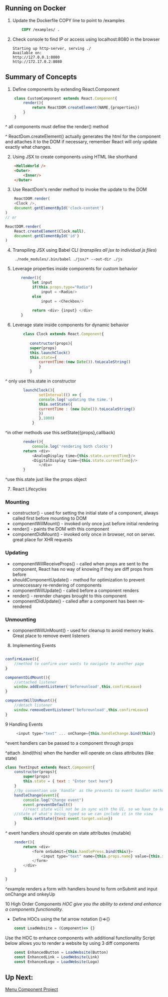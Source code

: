 ## Running on Docker
1. Update the Dockerfile COPY line to point to /examples
	```Dockerfile
		COPY /examples/ .
	```
2. Check console to find IP or access using localhost:8080 in the browser
	```console
	Starting up http-server, serving ./
	Available on:
	http://127.0.0.1:8080
	http://172.17.0.2:8080
	```

## Summary of Concepts
1. Define components by extending React.Component
```js
	class CustomComponent extends React.Component{
		render(){
			return ReactDOM.createElement(NAME,{properties})
		}
	}
```
^ all components must define the render() method

^ ReactDom.createElement() actually generates the html for the component and attaches it to the DOM if necessary, remember React will only update exactly what changes.

2. Using JSX to create components using HTML like shorthand

```HTML
    <HelloWorld />
    <Outer>
    	<Inner/>
    </Outer>
```
3. Use ReactDom's render method to invoke the update to the DOM

```javascript
    ReactDOM.render(
	<Clock />,
	document.getElementById('clock-content')
)
// or 

ReactDOM.render(
	React.createElement(Clock,null),
	document.getElementById('id')
)
```

4. Transpiling JSX using Babel CLI (*transpiles all jsx to individual js files*)

      ```console
       ./node_modules/.bin/babel ./jsx/* --out-dir ./js
      ```
       
5. Leverage properties inside components for custom behavior
```js
	   render(){
    	    let input 
    	    if(this.props.type="Radio")
    		    input = <Radio/>
    	    else
    		    input = <Checkbox/>
    		
    	    return <div> {input} </div>
       }
```
    
6. Leverage state inside components for dynamic behavior
    
```javascript
	    class Clock extends React.Component{
	    
	       constructor(props){
		   super(props)
		   this.launchClock()
		   this.state={
		       currentTime:(new Date()).toLocaleString()
		       }
	       }
```
     
^ only use this.state in constructor

```javascript 
	    launchClock(){
	           setInterval(() => {
		       console.log('updating the time.')
		       this.setState({ 
		       currentTime : (new Date()).toLocaleString()
		       })
	           },1000)
            }
```
 
^in other methods use this.setState({props},callback)

```javascript 
	    render(){
	        console.log('rendering both clocks')
		return <div>
			<AnalogDisplay time={this.state.currentTime}/>
			<DigitalDisplay time={this.state.currentTime}/>
		       </div>
	    }
```
^use this.state just like the props object

7. React Lifecycles

### Mounting 
* constructor() - used for setting the initial state of a component, always called first before mounting to DOM
* componentWillMount() - invoked only once just before initial rendering
* render() - paints the DOM with this component
* componentDidMount() - invoked only once in browser, not on server. great place for XHR requests

### Updating
* componentWillReceiveProps() - called when props are sent to the component, React has no way of knowing if they are diff props from before
* shouldComponentUpdate() - method for optimization to prevent unneccessary re-rendering of components
* componentWillUpdate() - called before a component renders
* render() - rerender changes brought to this component
* componentDidUpdate() - called after a component has been re-rendered

### Unmounting
* componentWillUnMount() - used for cleanup to avoid memory leaks. Great place to remove event listeners

8. Implementing Events

```javascript

confirmLeave(){
	//method to confirm user wants to navigate to another page
}

componentDidMount(){
	//attached listener
	window.addEventListener('beforeunload',this.confirmLeave)
}

componentWillUnMount(){
	//detach listener
	window.removeEventListener('beforeunload',this.confirmLeave)
}
```
9 Handling Events
```javascript
	 <input type="text" ... onChange={this.handleChange.bind(this)} 
```
^event handlers can be passed to a component through props

^attach .bind(this) when the handler will operate on class attributes (like state)

```javascript
class TextInput extends React.Component{
    constructor(props){
        super(props)
        this.state = { text : "Enter text here"}
    }
    //by convention use 'handle' as the prevents to event handler methods
    handleChange(event){
        console.log("Change event")
        event.preventDefault()
        //react state will not be in sync with the UI, so we have to keep 
	//state of what's being typed so we can include it in the view
        this.setState({text:event.target.value})
    }
```

^ event handlers should operate on state attributes (mutable)

```javascript
    render(){
        return <div>
            <form onSubmit={this.handlePress.bind(this)}>
                <input type="text" name={this.props.name} value={this.state.text} onChange={this.handleChange.bind(this)} onKeyUp={this.handlePress.bind(this)}/>
            </form>
        </div>
    }

}
```
^example renders a form with handlers bound to form onSubmit and input onChange and onkeyUp

10 High Order Components
*HOC give you the ability to extend and enhance a components functionality.*
* Define HOCs using the fat arrow notation ()=>{}
```javascript
	const LoadWebsite = (Component)=> {}
```
Use the HOC to enhance components with additional functionality
Script below allows you to render a website by using 3 diff components
```javascript
	const EnhancedButton = LoadWebsite(Button)
	const EnhancedLink = LoadWebsite(Link)
	const EnhancedLogo = LoadWebsite(Logo)
```
## Up Next:
[Menu Component Project](../projects/menu)
